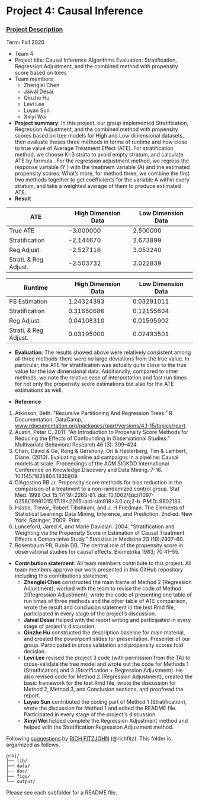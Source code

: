 # Project 4: Causal Inference

### [Project Description](doc/project4_desc.md)

Term: Fall 2020

+ Team 4
+ Project title: Causal Inference Algorithms Evaluation: Stratification, Regression Adjustment, and the combined method with propensity score based on trees
+ Team members
	+ Zhenglei Chen
	+ Jaival Desai
	+ Qinzhe Hu
	+ Levi Lee
	+ Luyao Sun
	+ Xinyi Wei
+ **Project summary**:  In this project, our group implemented Stratification, Regression Adjustment, and the combined method with propensity scores based on tree models for High and Low dimensional datasets, then evaluate theses three methods in terms of runtime and how close to true value of Average Treatment Effect (ATE). For stratification method, we choose K=3 strata to avoid empty stratum, and calculate ATE by formula . For the regression adjustment method, we regress the response variable (Y ) with the treatment variable (A) and the estimated propensity scores. What’s more, for method three, we combine the first two methods together to get coefficients for the variable A within every stratum, and take a weighted average of them to produce estimated ATE.
+ **Result**

ATE | High Dimension Data | Low Dimension Data
------------ | ------------- | -------------
True ATE | -3.000000 | 2.500000
Stratification | -2.144670 | 2.673899
Reg Adjust. | -2.527116 | 3.053240
Strati. & Reg Adjust. | -2.503732 | 3.022839

Runtime | High Dimension Data | Low Dimension Data
------------ | ------------- | -------------
PS Estimation | 1.24324393 | 0.03291011
Stratification | 0.31650686 | 0.12155604
Reg Adjust. | 0.04108310 | 0.01595902
Strati. & Reg Adjust. | 0.03195000 | 0.02493501

+ **Evaluation**: The results showed above were relatively consistent among all three methods–there were no large deviations from the true value. In particular, the ATE for stratification was actually quite close to the true value for the low dimensional data. Additionally, compared to other methods, we note the relative ease of interpretation and fast run times for not only the propensity score estimations but also for the ATE estimations as well. 

+ **Reference**

1. Atkinson, Beth. “Recursive Partitioning And Regression Trees.” R Documentation, DataCamp, www.rdocumentation.org/packages/rpart/versions/4.1-15/topics/rpart.
2. Austin, Peter C. 2011. “An Introduction to Propensity Score Methods for Reducing the Effects of Confounding in Observational Studies.” Multivariate Behavioral Research 46 (3): 399–424.
3. Chan, David & Ge, Rong & Gershony, Ori & Hesterberg, Tim & Lambert, Diane. (2010). Evaluating online ad campaigns in a pipeline: Causal models at scale. Proceedings of the ACM SIGKDD International Conference on Knowledge Discovery and Data Mining. 7-16. 10.1145/1835804.1835809
4. D’Agostino RB Jr. Propensity score methods for bias reduction in the comparison of a treatment to a non-randomized control group. Stat Med. 1998 Oct 15;17(19):2265-81. doi: 10.1002/(sici)1097- 0258(19981015)17:19<2265::aid-sim918>3.0.co;2-b. PMID: 9802183. 
5. Hastie, Trevor„ Robert Tibshirani, and J. H Friedman. The Elements of Statistical Learning: Data Mining, Inference, and Prediction. 2nd ed. New York: Springer, 2009. Print.
6. Lunceford, Jared K, and Marie Davidian. 2004. “Stratification and Weighting via the Propensity Score in Estimation of Causal Treatment Effects a Comparative Study.” Statistics in Medicine 23 (19):2937–60.
7. Rosenbaum PR, Rubin DB. The central role of the propensity score in observational studies for causal effects. Biometrika 1983; 70:41–55.

+ **Contribution statement**: All team members contribute to this project. All team members approve our work presented in this GitHub repository including this contributions statement. 
  + **Zhenglei Chen** constructed the main frame of Method 2 (Regression Adjustment), worked with the team to revise the code of Method 2(Regression Adjustment), wrote the code of presenting one table of run times of three methods and the other table of ATE comparison, wrote the result and conclusion statement in the test.Rmd file, participated in every stage of the project’s discussion.
  + **Jaival Desai** Helped with the report writing and participated in every stage of project's discussion. 
  + **Qinzhe Hu** constructed the description baseline for main material, and created the powerpoint slides for presentation. Presenter of our group. Participated in cross validation and propensity scores fold decision.
  + **Levi Lee** revised the project 3 code (with permission from the TA) to cross-validate the tree model and wrote out the code for Methods 1 (Stratification) and 3 (Stratification + Regression Adjustment). He also revised code for Method 2 (Regression Adjustment), created the basic framework for the test.Rmd file, wrote the discussion for Method 2, Method 3, and Conclusion sections, and proofread the report.
  + **Luyao Sun** contributed the coding part of Method 1 (Stratification), wrote the discussion for Method 1 and edited the README file. Participated in every stage of the project's discussion.
  + **Xinyi Wei** helped complete the Regression Adjustment method and helped with the Stratification Regression Adjustment method.
  

Following [suggestions](http://nicercode.github.io/blog/2013-04-05-projects/) by [RICH FITZJOHN](http://nicercode.github.io/about/#Team) (@richfitz). This folder is orgarnized as follows.

```
proj/
├── lib/
├── data/
├── doc/
├── figs/
└── output/
```

Please see each subfolder for a README file.
